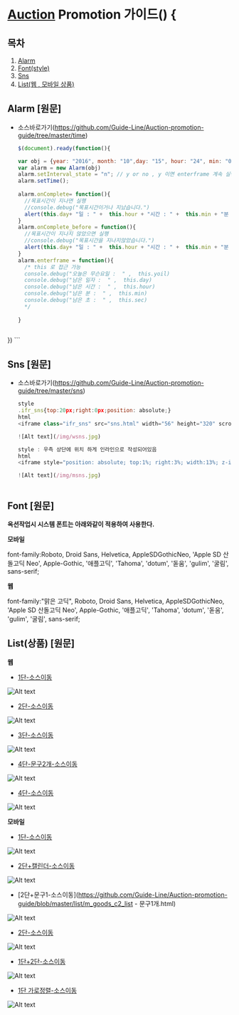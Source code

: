 
# [Auction](http://www.auction.co.kr) Promotion  가이드() {


## <a name='TOC'><a name='TOC'>목차</a>

  1. [Alarm](#alarm)
  1. [Font(style)](#font)
  1. [Sns](#sns)  
  1. [List(웹 , 모바일 상품)](#list)

  
 

## <a name='alarm'>Alarm</a> [원문]

  - 소스바로가기(https://github.com/Guide-Line/Auction-promotion-guide/tree/master/time)

   
    ```javascript
    $(document).ready(function(){
    
    var obj = {year: "2016", month: "10",day: "15", hour: "24", min: "00", sec: "00"}//목표시간 설정하기
    var alarm = new Alarm(obj)
    alarm.setInterval_state = "n"; // y or no , y 이면 enterframe 계속 실행
    alarm.setTime();
  
    alarm.onComplete= function(){
      //목표시간이 지나면 실행
      //console.debug("목표시간이거나 지났습니다.")
      alert(this.day+ "일 : " +  this.hour + "시간 : " +  this.min + "분 : "  +this.sec + "초")
    }
    alarm.onComplete_before = function(){
      //목표시간이 지나지 않았으면 실행
      //console.debug("목표시간을 지나지않았습니다.")
      alert(this.day+ "일 : " +  this.hour + "시간 : " +  this.min + "분 : "  +this.sec + "초 남았습니다.")
    }
    alarm.enterframe = function(){
      /* this 로 접근 가능
      console.debug("오늘은 무슨요일 :  " ,  this.yoil)
      console.debug("남은 일자 :  " ,  this.day)
      console.debug("남은 시간 :  " ,  this.hour)
      console.debug("남은 분 :  " ,  this.min)
      console.debug("남은 초 :  " ,  this.sec)
      */
      
    }
  
  })
    ```

## <a name='sns'>Sns</a> [원문]

  - 소스바로가기(https://github.com/Guide-Line/Auction-promotion-guide/tree/master/sns)

   
    ```javascript
    style    
    .ifr_sns{top:20px;right:0px;position: absolute;}
    html    
    <iframe class="ifr_sns" src="sns.html" width="56" height="320" scrolling="no" frameborder="0" allowTransparency="true"></iframe>

    ![Alt text](/img/wsns.jpg)  

    style : 우측 상단에 위치 하게 인라인으로 작성되어있음
    html  
    <iframe style="position: absolute; top:1%; right:3%; width:13%; z-index:10;" src="m_sns.html" width="100%"  scrolling="no" frameborder="0" allowTransparency="true"></iframe>

    ![Alt text](/img/msns.jpg)  



    ```    


## <a name='font'>Font</a> [원문]
   
 
**옥션작업시 시스템 폰트는 아래와같이 적용하여 사용한다.**

**모바일**

font-family:Roboto, Droid Sans, Helvetica, AppleSDGothicNeo, 'Apple SD 산돌고딕 Neo', Apple-Gothic, '애플고딕', 'Tahoma', 'dotum', '돋움', 'gulim', '굴림', sans-serif;

**웹**

font-family:"맑은 고딕", Roboto, Droid Sans, Helvetica, AppleSDGothicNeo, 'Apple SD 산돌고딕 Neo', Apple-Gothic, '애플고딕', 'Tahoma', 'dotum', '돋움', 'gulim', '굴림', sans-serif;


  

## <a name='list'>List(상품)</a> [원문]  


  **웹**
  - [1단-소스이동](https://github.com/Guide-Line/Auction-promotion-guide/blob/master/list/goods_c1_list.html)

  ![Alt text](/img/1.jpg)  

  - [2단-소스이동](https://github.com/Guide-Line/Auction-promotion-guide/blob/master/list/goods_c2_list.html)

  ![Alt text](/img/2.jpg)

  - [3단-소스이동](https://github.com/Guide-Line/Auction-promotion-guide/blob/master/list/goods_c3_list.html)

  ![Alt text](/img/3.jpg)

  - [4단-문구2개-소스이동](https://github.com/Guide-Line/Auction-promotion-guide/blob/master/list/goods_c4_list-문구2개.html)

  ![Alt text](/img/4.jpg)

  - [4단-소스이동](https://github.com/Guide-Line/Auction-promotion-guide/blob/master/list/goods_c4_list.html)

  ![Alt text](/img/5.jpg)


**모바일**
  - [1단-소스이동](https://github.com/Guide-Line/Auction-promotion-guide/blob/master/list/m_goods_c1_list.html)

  ![Alt text](/img/m1.jpg)   

  - [2단+캘린더-소스이동](https://github.com/Guide-Line/Auction-promotion-guide/blob/master/list/m_goods_c1_list_calendar.html)

  ![Alt text](/img/m2.jpg)   

  - [2단+문구1-소스이동](https://github.com/Guide-Line/Auction-promotion-guide/blob/master/list/m_goods_c2_list - 문구1개.html)

  ![Alt text](/img/m3.jpg)   

  - [2단-소스이동](https://github.com/Guide-Line/Auction-promotion-guide/blob/master/list/m_goods_c2_list.html)  

  ![Alt text](/img/m4.jpg)   

  - [1단+2단-소스이동](https://github.com/Guide-Line/Auction-promotion-guide/blob/master/list/m_goods_list.html)  

  ![Alt text](/img/m5.jpg)   

  - [1단 가로정렬-소스이동](https://github.com/Guide-Line/Auction-promotion-guide/blob/master/list/m_goods_r1_list.html)

  ![Alt text](/img/m6.jpg)   

 

